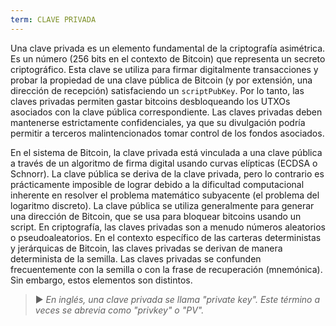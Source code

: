 ```yaml
---
term: CLAVE PRIVADA
---
```


Una clave privada es un elemento fundamental de la criptografía asimétrica. Es un número (256 bits en el contexto de Bitcoin) que representa un secreto criptográfico. Esta clave se utiliza para firmar digitalmente transacciones y probar la propiedad de una clave pública de Bitcoin (y por extensión, una dirección de recepción) satisfaciendo un `scriptPubKey`. Por lo tanto, las claves privadas permiten gastar bitcoins desbloqueando los UTXOs asociados con la clave pública correspondiente. Las claves privadas deben mantenerse estrictamente confidenciales, ya que su divulgación podría permitir a terceros malintencionados tomar control de los fondos asociados.

En el sistema de Bitcoin, la clave privada está vinculada a una clave pública a través de un algoritmo de firma digital usando curvas elípticas (ECDSA o Schnorr). La clave pública se deriva de la clave privada, pero lo contrario es prácticamente imposible de lograr debido a la dificultad computacional inherente en resolver el problema matemático subyacente (el problema del logaritmo discreto). La clave pública se utiliza generalmente para generar una dirección de Bitcoin, que se usa para bloquear bitcoins usando un script. En criptografía, las claves privadas son a menudo números aleatorios o pseudoaleatorios. En el contexto específico de las carteras deterministas y jerárquicas de Bitcoin, las claves privadas se derivan de manera determinista de la semilla. Las claves privadas se confunden frecuentemente con la semilla o con la frase de recuperación (mnemónica). Sin embargo, estos elementos son distintos.

> ► *En inglés, una clave privada se llama "private key". Este término a veces se abrevia como "privkey" o "PV".*